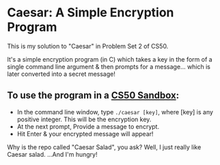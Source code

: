 # Caesar: A Simple Encryption Program #

<p>This is my solution to "Caesar" in Problem Set 2 of CS50.</p>
<p>It's a simple encryption program (in C) which takes a key in the form of a single command line argument & then prompts for a message... which is later converted into a secret message!
</p>

## To use the program in a [CS50 Sandbox](https://sandbox.cs50.io/cecff2d8-b49a-495a-94c0-2051917e0e83): ##
- In the command line window, type `./caesar [key]`, where [key] is any positive integer. This will be the encryption key.<br>
- At the next prompt, Provide a message to encrypt.
- Hit Enter & your encrypted message will appear!</p>

Why is the repo called "Caesar Salad", you ask? Well, I just really like Caesar salad. ...And I'm hungry!

